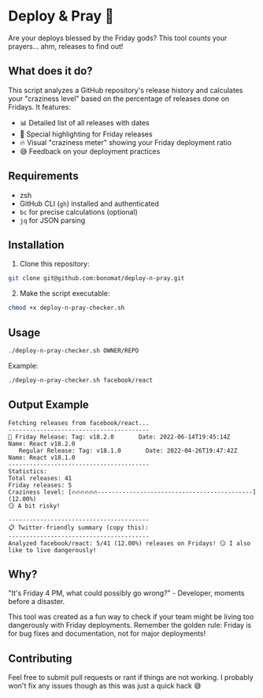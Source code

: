 # Deploy & Pray 🙏

Are your deploys blessed by the Friday gods? This tool counts your prayers... ahm, releases to find out!

## What does it do?

This script analyzes a GitHub repository's release history and calculates your "craziness level" based on the percentage of releases done on Fridays. It features:

- 📊 Detailed list of all releases with dates
- 📅 Special highlighting for Friday releases
- 🔥 Visual "craziness meter" showing your Friday deployment ratio
- 😅 Feedback on your deployment practices

## Requirements

- zsh
- GitHub CLI (`gh`) installed and authenticated
- `bc` for precise calculations (optional)
- `jq` for JSON parsing

## Installation

1. Clone this repository:
```bash
git clone git@github.com:bonomat/deploy-n-pray.git
```

2. Make the script executable:
```bash
chmod +x deploy-n-pray-checker.sh
```

## Usage

```bash
./deploy-n-pray-checker.sh OWNER/REPO
```

Example:
```bash
./deploy-n-pray-checker.sh facebook/react
```

## Output Example

```
Fetching releases from facebook/react...
----------------------------------------
📅 Friday Release: Tag: v18.2.0       Date: 2022-06-14T19:45:14Z     Name: React v18.2.0
   Regular Release: Tag: v18.1.0       Date: 2022-04-26T19:47:42Z     Name: React v18.1.0
----------------------------------------
Statistics:
Total releases: 41
Friday releases: 5
Craziness level: [🔥🔥🔥🔥🔥🔥--------------------------------------------] (12.00%)
😏 A bit risky!

----------------------------------------
📋 Twitter-friendly summary (copy this):
----------------------------------------
Analyzed facebook/react: 5/41 (12.00%) releases on Fridays! 😏 I also like to live dangerously! 
```

## Why?

"It's Friday 4 PM, what could possibly go wrong?" - Developer, moments before a disaster.

This tool was created as a fun way to check if your team might be living too dangerously with Friday deployments. 
Remember the golden rule: Friday is for bug fixes and documentation, not for major deployments!

## Contributing

Feel free to submit pull requests or rant if things are not working. I probably won't fix any issues though as this was just a quick hack 😅


